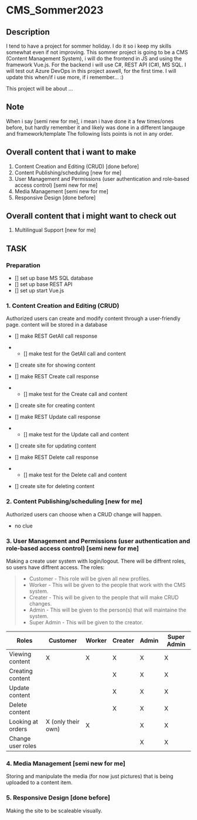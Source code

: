 # CMS_Sommer2023

## Description
I tend to have a project for sommer holiday. I do it so i keep my skills somewhat even if not improving. 
This sommer project is going to be a CMS (Content Management System), i will do the frontend in JS and using the framework Vue.js. For the backend i will use C#, REST API (C#), MS SQL. I will test out Azure DevOps in this project aswell, for the first time. 
I will update this when/if i use more, if i remember... :) 

This project will be about ...

## Note
When i say [semi new for me], i mean i have done it a few times/ones before, but hardly remember it and likely was done in a different langauge and framework/template
The following lists points is not in any order.

## Overall content that i want to make
1. Content Creation and Editing (CRUD) [done before]
2. Content Publishing/scheduling [new for me]
3. User Management and Permissions (user authentication and role-based access control) [semi new for me]
4. Media Management [semi new for me]
5. Responsive Design [done before]

 ## Overall content that i might want to check out
 1. Multilingual Support [new for me]


## TASK

### Preparation
- [] set up base MS SQL database
- [] set up base REST API
- [] set up start Vue.js

### 1. Content Creation and Editing (CRUD)
Authorized users can create and modify content through a user-friendly page. content will be stored in a database
- [] make REST GetAll call response
- - [] make test for the GetAll call and content
- [] create site for showing content

- [] make REST Create call response
- - [] make test for the Create call and content
- [] create site for creating content

- [] make REST Update call response
- - [] make test for the Update call and content
- [] create site for updating content

- [] make REST Delete call response
- - [] make test for the Delete call and content
- [] create site for deleting content

### 2. Content Publishing/scheduling [new for me]
Authorized users can choose when a CRUD change will happen.
- no clue
### 3. User Management and Permissions (user authentication and role-based access control) [semi new for me]
Making a create user system with login/logout. There will be diffrent roles, so users have diffrent access. 
The roles:
> - Customer - This role will be given all new profiles.
> - Worker - This will be given to the people that work with the CMS system.
> - Creater - This will be given to the people that will make CRUD changes.
> - Admin - This will be given to the person(s) that will maintaine the system.
> - Super Admin - This will be given to the creator.


| **Roles** | **Customer** | **Worker** | **Creater** | **Admin** | **Super Admin** |
| --------- | ------------ | ---------- | ----------- | --------- | --------------- |
| Viewing content | X | X |  X |  X |  X |
| Creating content | | | X | X | X |
| Update content | | | X | X | X |
| Delete content | | | X | X | X |
| Looking at orders | X (only their own) | X | | X | X |
| Change user roles | | | | X | X |

### 4. Media Management [semi new for me]
Storing and manipulate the media (for now just pictures) that is being uploaded to a content item.


### 5. Responsive Design [done before]
Making the site to be scaleable visually.